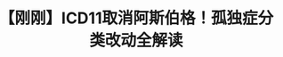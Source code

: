 ---
title: 【刚刚】ICD11取消阿斯伯格！孤独症分类改动全解读
tags: [Aspie, ASD, 孤独, 孤独症, AS]
color: warning
description: 只知道游戏成瘾是病？孤独症分类变天了！
external_url: http://mp.weixin.qq.com/s?__biz=MzIyMzgyMjY5NQ==&amp;mid=2247483812&amp;idx=1&amp;sn=29fc7eb09cc9f19983fb76d0a206d561&amp;chksm=e81917acdf6e9eba3d5898b9dc71d398304efb5892a5b1a70cc00570ce7bf7ec5e089fe738d9&amp;scene=27#wechat_redirect
---